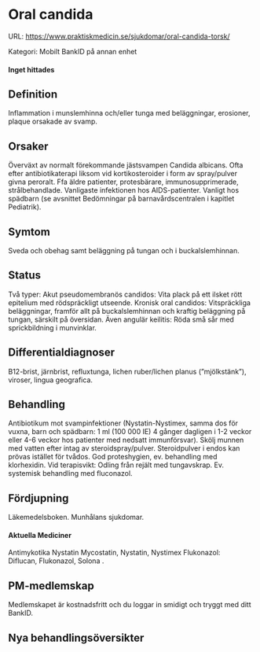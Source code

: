 # Oral candida

URL: https://www.praktiskmedicin.se/sjukdomar/oral-candida-torsk/



Kategori: Mobilt BankID på annan enhet

#### Inget hittades

## Definition

Inflammation i munslemhinna och/eller tunga med beläggningar, erosioner, plaque orsakade av svamp.

## Orsaker

Överväxt av normalt förekommande jästsvampen Candida albicans. Ofta efter antibiotikaterapi liksom vid kortikosteroider i form av spray/pulver givna peroralt. Ffa äldre patienter, protesbärare, immunosupprimerade, strålbehandlade. Vanligaste infektionen hos AIDS-patienter. Vanligt hos spädbarn (se avsnittet Bedömningar på barnavårdscentralen i kapitlet Pediatrik).

## Symtom

Sveda och obehag samt beläggning på tungan och i buckalslemhinnan.

## Status

Två typer:
Akut pseudomembranös candidos: Vita plack på ett ilsket rött epitelium med rödspräckligt utseende.
Kronisk oral candidos: Vitspräckliga beläggningar, framför allt på buckalslemhinnan och kraftig beläggning på tungan, särskilt på översidan. Även angulär keilitis: Röda små sår med sprickbildning i munvinklar.

## Differentialdiagnoser

B12-brist, järnbrist, refluxtunga, lichen ruber/lichen planus (”mjölkstänk”), viroser, lingua geografica.

## Behandling

Antibiotikum mot svampinfektioner (Nystatin-Nystimex, samma dos för vuxna, barn och spädbarn: 1 ml (100 000 IE) 4 gånger dagligen i 1-2 veckor eller 4-6 veckor hos patienter med nedsatt immunförsvar). Skölj munnen med vatten efter intag av steroidspray/pulver. Steroidpulver i endos kan prövas istället för tvådos.
God proteshygien, ev. behandling med klorhexidin.
Vid terapisvikt: Odling från rejält med tungavskrap. Ev. systemisk behandling med fluconazol.

## Fördjupning

Läkemedelsboken. Munhålans sjukdomar.

#### Aktuella Mediciner

Antimykotika
Nystatin Mycostatin, Nystatin, Nystimex
Flukonazol: Diflucan, Flukonazol, Solona .

## PM-medlemskap

Medlemskapet är kostnadsfritt och du loggar in smidigt och tryggt med ditt BankID.

## Nya behandlingsöversikter

